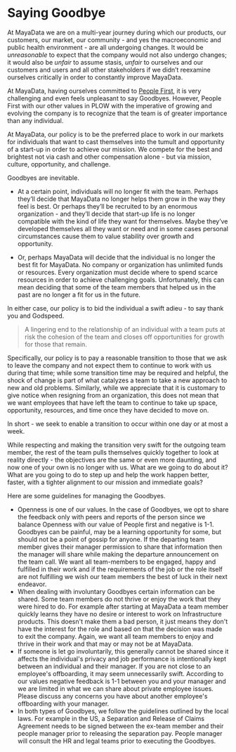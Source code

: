 # Saying Goodbye

At MayaData we are on a multi-year journey during which our products, our customers, our market, our community - and yes the macroeconomic and public health environment - are all undergoing changes. It would be _unreasonable_ to expect that the company would not also undergo changes; it would also be _unfair_ to assume stasis, _unfair_ to ourselves and our customers and users and all other stakeholders if we didn’t reexamine ourselves critically in order to constantly improve MayaData.

At MayaData, having ourselves committed to [People First](https://github.com/mayadata-io/culture/blob/master/plow.md#people-first), it is very challenging and even feels unpleasant to say Goodbyes. However, People First with our other values in PLOW with the imperative of growing and evolving the company is to recognize that the team is of greater importance than any individual.

At MayaData, our policy is to be the preferred place to work in our markets for individuals that want to cast themselves into the tumult and opportunity of a start-up in order to achieve our mission. We compete for the best and brightest not via cash and other compensation alone - but via mission, culture, opportunity, and challenge.

Goodbyes are inevitable.
- At a certain point, individuals will no longer fit with the team. Perhaps they’ll decide that MayaData no longer helps them grow in the way they feel is best. Or perhaps they’ll be recruited to by an enormous organization - and they’ll decide that start-up life is no longer compatible with the kind of life they want for themselves. Maybe they’ve developed themselves all they want or need and in some cases personal circumstances cause them to value stability over growth and opportunity.

- Or, perhaps MayaData will decide that the individual is no longer the best fit for MayaData. No company or organization has unlimited funds or resources. Every organization must decide where to spend scarce resources in order to achieve challenging goals. Unfortunately, this can mean deciding that some of the team members that helped us in the past are no longer a fit for us in the future.

In either case, our policy is to bid the individual a swift adieu - to say thank you and Godspeed.

> A lingering end to the relationship of an individual with a team puts at risk the cohesion of the team and closes off opportunities for growth for those that remain.

Specifically, our policy is to pay a reasonable transition to those that we ask to leave the company and not expect them to continue to work with us during that time; while some transition time may be required and helpful, the shock of change is part of what catalyzes a team to take a new approach to new and old problems. Similarly, while we appreciate that it is customary to give notice when resigning from an organization, this does not mean that we want employees that have left the team to continue to take up space, opportunity, resources, and time once they have decided to move on.

In short - we seek to enable a transition to occur within one day or at most a week.

While respecting and making the transition very swift for the outgoing team member, the rest of the team pulls themselves quickly together to look at reality directly - the objectives are the same or even more daunting, and now one of your own is no longer with us. What are we going to do about it? What are you going to do to step up and help the work happen better, faster, with a tighter alignment to our mission and immediate goals?

Here are some guidelines for managing the Goodbyes.

- Openness is one of our values. In the case of Goodbyes, we opt to share the feedback only with peers and reports of the person since we balance Openness with our value of People first and negative is 1-1. Goodbyes can be painful, may be a learning opportunity for some, but should not be a point of gossip for anyone. If the departing team member gives their manager permission to share that information then the manager will share while making the departure announcement on the team call. We want all team-members to be engaged, happy and fulfilled in their work and if the requirements of the job or the role itself are not fulfilling we wish our team members the best of luck in their next endeavor.
- When dealing with involuntary Goodbyes certain information can be shared. Some team members do not thrive or enjoy the work that they were hired to do. For example after starting at MayaData a team member quickly learns they have no desire or interest to work on Infrastructure products. This doesn't make them a bad person, it just means they don't have the interest for the role and based on that the decision was made to exit the company. Again, we want all team members to enjoy and thrive in their work and that may or may not be at MayaData.
- If someone is let go involuntarily, this generally cannot be shared since it affects the individual's privacy and job performance is intentionally kept between an individual and their manager. If you are not close to an employee's offboarding, it may seem unnecessarily swift. According to our values negative feedback is 1-1 between you and your manager and we are limited in what we can share about private employee issues. Please discuss any concerns you have about another employee's offboarding with your manager.
- In both types of Goodbyes, we follow the guidelines outlined by the local laws. For example in the US, a Separation and Release of Claims Agreement needs to be signed between the ex-team member and their people manager prior to releasing the separation pay. People manager will consult the HR and legal teams prior to executing the Goodbyes.
